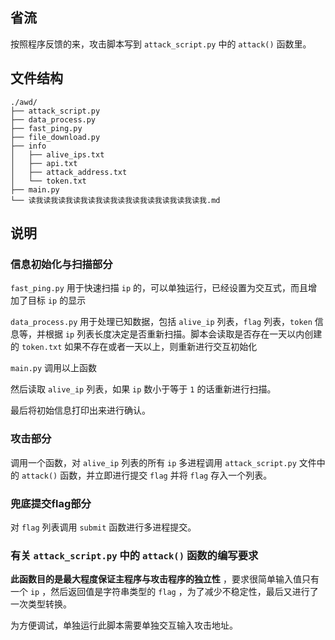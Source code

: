 

## 省流

按照程序反馈的来，攻击脚本写到 `attack_script.py` 中的 `attack()` 函数里。

## 文件结构

```
./awd/
├── attack_script.py
├── data_process.py
├── fast_ping.py
├── file_download.py
├── info
│   ├── alive_ips.txt
│   ├── api.txt
│   ├── attack_address.txt
│   └── token.txt
├── main.py
└── 读我读我读我读我读我读我读我读我读我读我读我读我.md
```

## 说明

### 信息初始化与扫描部分

 `fast_ping.py` 用于快速扫描 `ip` 的，可以单独运行，已经设置为交互式，而且增加了目标 `ip` 的显示

 `data_process.py` 用于处理已知数据，包括 `alive_ip` 列表，`flag` 列表，`token` 信息等，并根据 `ip` 列表长度决定是否重新扫描。脚本会读取是否存在一天以内创建的 `token.txt` 如果不存在或者一天以上，则重新进行交互初始化

 `main.py` 调用以上函数

然后读取 `alive_ip` 列表，如果 `ip` 数小于等于 `1` 的话重新进行扫描。

最后将初始信息打印出来进行确认。

### 攻击部分

调用一个函数，对 `alive_ip` 列表的所有 `ip`  多进程调用 `attack_script.py` 文件中的 `attack()` 函数，并立即进行提交 `flag` 并将 `flag` 存入一个列表。



### 兜底提交flag部分

对 `flag` 列表调用 `submit` 函数进行多进程提交。



### 有关 `attack_script.py` 中的 `attack()` 函数的编写要求

**此函数目的是最大程度保证主程序与攻击程序的独立性** ，要求很简单输入值只有一个 `ip` ，然后返回值是字符串类型的 `flag` ，为了减少不稳定性，最后又进行了一次类型转换。

为方便调试，单独运行此脚本需要单独交互输入攻击地址。



 



